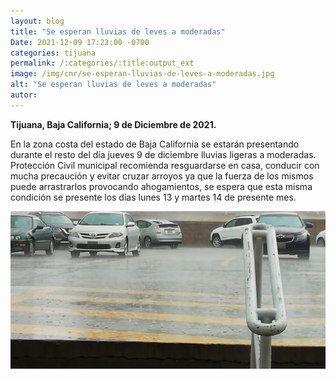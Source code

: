 ```yaml
---
layout: blog
title: "Se esperan lluvias de leves a moderadas"
Date: 2021-12-09 17:22:00 -0700
categories: tijuana
permalink: /:categories/:title:output_ext
image: /img/cnr/se-esperan-lluvias-de-leves-a-moderadas.jpg
alt: "Se esperan lluvias de leves a moderadas"
autor:
---
```


**Tijuana, Baja California; 9 de Diciembre de 2021.** 

En la zona costa del estado de Baja California se estarán presentando durante el resto del día jueves 9 de diciembre lluvias ligeras a moderadas. 
Protección Civil municipal recomienda resguardarse en casa, conducir con mucha precaución y evitar cruzar arroyos ya que la fuerza de los mismos puede arrastrarlos provocando ahogamientos, se espera que esta misma condición se presente los días lunes 13 y martes 14 de presente mes.

<div id="carouselExampleSlidesOnly" class="carousel slide" data-ride="carousel">
  <div class="carousel-inner">
    <div class="carousel-item active">
       <img class="d-block w-100" src="/img/cnr/se-esperan-lluvias-de-leves-a-moderadas.jpg" loading="lazy"  alt="Se esperan lluvias de leves a moderadas">
    </div>
  </div>
</div> 